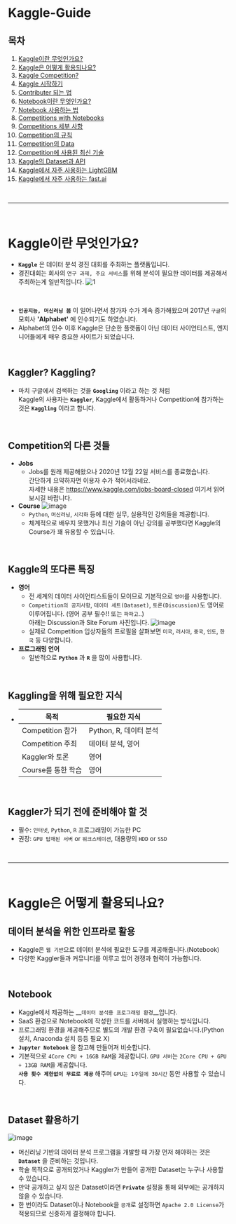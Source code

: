 # Kaggle-Guide

## 목차
1. [Kaggle이란 무엇인가요?](#kaggle이란-무엇인가요)
2. [Kaggle은 어떻게 활용되나요?](#kaggle은-어떻게-활용되나요)
3. [Kaggle Competition?](#kaggle-competition)
4. [Kaggle 시작하기](#kaggle-시작하기)
5. [Contributer 되는 법](#contributer-되는-법)
6. [Notebook이란 무엇인가요?](#notebook이란-무엇인가요)
7. [Notebook 사용하는 법](#notebook-사용하는-법)
8. [Competitions with Notebooks](#competitions-with-notebooks)
9. [Competitions 세부 사항](#competition-세부-사항)
10. [Competition의 규칙](#competition의-규칙)
11. [Competition의 Data](#competition의-data)
12. [Competition에 사용된 최신 기술](#competition에-사용된-최신-기술)
13. [Kaggle의 Dataset과 API](#kaggle의-dataset과-api)
14. [Kaggle에서 자주 사용하는 LightGBM](#kaggle에서-자주-사용하는-lightgbm)
15. [Kaggle에서 자주 사용하는 fast.ai](#kaggle에서-자주-사용하는-fast.ai)
<br>

***

<br>

# Kaggle이란 무엇인가요?
- __`Kaggle`__ 은 데이터 분석 경진 대회를 주최하는 플랫폼입니다.
- 경진대회는 회사의 `연구 과제, 주요 서비스`를 위해 분석이 필요한 데이터를 제공해서 주최하는게 일반적입니다.
![1](https://user-images.githubusercontent.com/61633137/103594874-3c684d80-4f3d-11eb-9300-c33588266c63.png)
<br>

- __`인공지능, 머신러닝 붐`__ 이 일어나면서 참가자 수가 계속 증가해왔으며 2017년 `구글`의 모회사 __'Alphabet'__ 에 인수되기도 하였습니다.
- Alphabet의 인수 이후 Kaggle은 단순한 플랫폼이 아닌 데이터 사이언티스트, 엔지니어들에게 매우 중요한 사이트가 되었습니다.
<br>

## Kaggler? Kaggling?
- 마치 구글에서 검색하는 것을 __`Googling`__ 이라고 하는 것 처럼 <br>
  Kaggle의 사용자는 __`Kaggler`__, Kaggle에서 활동하거나 Competition에 참가하는 것은 __`Kaggling`__ 이라고 합니다.
<br>

## Competition외 다른 것들
- __Jobs__
  - Jobs를 원래 제공해왔으나 2020년 12월 22일 서비스를 종료했습니다.<br>
    간단하게 요약하자면 이용자 수가 적어서라네요.<br>
    자세한 내용은 https://www.kaggle.com/jobs-board-closed 여기서 읽어보시길 바랍니다.
- __Course__
  ![image](https://user-images.githubusercontent.com/61633137/103596261-e0072d00-4f40-11eb-9e50-2315e734d267.png)
  - `Python`, `머신러닝`, `시각화` 등에 대한 실무, 실용적인 강의들을 제공합니다.
  - 체계적으로 배우지 못했거나 최신 기술이 아닌 강의를 공부했다면 Kaggle의 Course가 꽤 유용할 수 있습니다.
<br>

## Kaggle의 또다른 특징
- __영어__
  - 전 세계의 데이터 사이언티스트들이 모이므로 기본적으로 `영어`를 사용합니다.
  - `Competition의 공지사항`, `데이터 세트(Dataset)`, `토론(Discussion)`도 영어로 이루어집니다. (영어 공부 필수!! 또는 `파파고`..)<br>
    아래는 Discussion과 Site Forum 사진입니다.
  ![image](https://user-images.githubusercontent.com/61633137/103596175-a59d9000-4f40-11eb-9e8c-90fc24e51347.png)
  - 실제로 Competition 입상자들의 프로필을 살펴보면 `미국`, `러시아`, `중국`, `인도`, `한국` 등 다양합니다.
- __프로그래밍 언어__
  - 일반적으로 __`Python`__ 과 __`R`__ 을 많이 사용합니다.
<br>

## Kaggling을 위해 필요한 지식
- |목적|필요한 지식|
  |------|-----|
  |Competition 참가|Python, R, 데이터 분석|
  |Competition 주최|데이터 분석, 영어|  
  |Kaggler와 토론|영어|
  |Course를 통한 학습|영어|
<br>

## Kaggler가 되기 전에 준비해야 할 것
- 필수: `인터넷`, `Python`, `R` 프로그래밍이 가능한 PC
- 권장: `GPU 탑재된 서버` or `워크스테이션`, 대용량의 `HDD` or `SSD`
<br>

***

<br>

# Kaggle은 어떻게 활용되나요?
## 데이터 분석을 위한 인프라로 활용
- Kaggle은 `웹 기반`으로 데이터 분석에 필요한 도구를 제공해줍니다.(Notebook)
- 다양한 Kaggler들과 커뮤니티를 이루고 있어 경쟁과 협력이 가능합니다.
<br>

## Notebook
- Kaggle에서 제공하는 __`데이터 분석용 프로그래밍 환경`__입니다.
- SaaS 환경으로 Notebook에 작성한 코드를 서버에서 실행하는 방식입니다.
- 프로그래밍 환경을 제공해주므로 별도의 개발 환경 구축이 필요없습니다.(Python 설치, Anaconda 설치 등등 필요 X)
- __`Jupyter Notebook`__ 을 참고해 만들어져 비슷합니다.
- 기본적으로 `4Core CPU + 16GB RAM`을 제공합니다. `GPU 서버`는 `2Core CPU + GPU + 13GB RAM`을 제공합니다.<br>
  __`사용 횟수 제한없이 무료로 제공`__ 해주며 `GPU는 1주일에 30시간` 동안 사용할 수 있습니다.
<br>

## Dataset 활용하기
![image](https://user-images.githubusercontent.com/61633137/103597920-b18b5100-4f44-11eb-8f02-df689352a762.png)
- 머신러닝 기반의 데이터 분석 프로그램을 개발할 때 가장 먼저 해야하는 것은 __`Dataset`__ 을 준비하는 것입니다.
- 학술 목적으로 공개되었거나 Kaggler가 만들어 공개한 Dataset는 누구나 사용할 수 있습니다.
- 만약 공개하고 싶지 않은 Dataset이라면 __`Private`__ 설정을 통해 외부에는 공개하지 않을 수 있습니다.
- 한 번이라도 Dataset이나 Notebook을 `공개`로 설정하면 `Apache 2.0 License`가 적용되므로 신중하게 결정해야 합니다.
<br>
